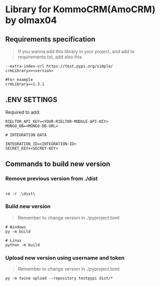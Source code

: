 # Library for KommoCRM(AmoCRM) by olmax04
## Requirements specification
>If you wanna add this library in your project, and add to requirements.txt, add also this

```shell
--extra-index-url https://test.pypi.org/simple/
crmLibrary==<version>

#For example 
crmLibrary==1.3.1
```
## .ENV SETTINGS

Required to add:

```dotenv
RIELTOR_API_KEY=<YOUR-RIELTOR-MODULE-API-KEY>
MONGO_DB=<MONGO-DB-URL>

# INTEGRATION DATA

INTEGRATION_ID=<INTEGRATION-ID>
SECRET_KEY=<SECRET-KEY>
```

## Commands to build new version

### Remove previous version from ./dist
```shell

rm -r .\dist\

```
### Build new version 
>Remember to change version in ./pyproject.toml
```shell
# Windows
py -m build

# Linux
python -m build
```

### Upload new version using username and token 
>Remember to change version in ./pyproject.toml
```shell
py -m twine upload --repository testpypi dist/*
```

